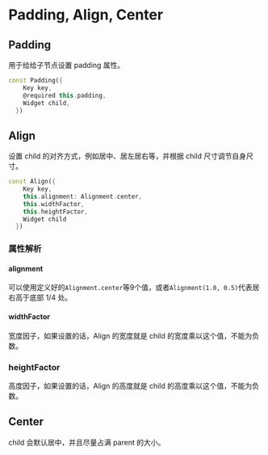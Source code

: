 # Padding, Align, Center

## Padding

用于给给子节点设置 padding 属性。

```dart
const Padding({
    Key key,
    @required this.padding,
    Widget child,
  })
```

## Align

设置 child 的对齐方式，例如居中、居左居右等，并根据 child 尺寸调节自身尺寸。

```dart
const Align({
    Key key,
    this.alignment: Alignment.center,
    this.widthFactor,
    this.heightFactor,
    Widget child
  })
```

### 属性解析

#### alignment

可以使用定义好的`Alignment.center`等9个值，或者`Alignment(1.0, 0.5)`代表居右高于底部 1/4 处。

#### widthFactor

宽度因子，如果设置的话，Align 的宽度就是 child 的宽度乘以这个值，不能为负数。

### heightFactor

高度因子，如果设置的话，Align 的高度就是 child 的高度乘以这个值，不能为负数。

## Center

child 会默认居中，并且尽量占满 parent 的大小。